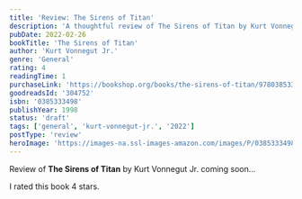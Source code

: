 ```yaml
---
title: 'Review: The Sirens of Titan'
description: 'A thoughtful review of The Sirens of Titan by Kurt Vonnegut Jr.'
pubDate: 2022-02-26
bookTitle: 'The Sirens of Titan'
author: 'Kurt Vonnegut Jr.'
genre: 'General'
rating: 4
readingTime: 1
purchaseLink: 'https://bookshop.org/books/the-sirens-of-titan/9780385333498'
goodreadsId: '304752'
isbn: '0385333498'
publishYear: 1998
status: 'draft'
tags: ['general', 'kurt-vonnegut-jr.', '2022']
postType: 'review'
heroImage: 'https://images-na.ssl-images-amazon.com/images/P/0385333498.01.L.jpg'
---
```


Review of **The Sirens of Titan** by Kurt Vonnegut Jr. coming soon...

I rated this book 4 stars.